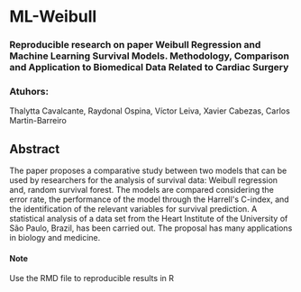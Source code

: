 # ML-Weibull

<h3>
Reproducible research on paper Weibull Regression and Machine Learning Survival Models. Methodology, Comparison and Application to Biomedical Data Related to Cardiac Surgery
</h3>  


<h3>Atuhors:
</h3>
Thalytta Cavalcante, Raydonal Ospina, Víctor Leiva, Xavier Cabezas, Carlos Martin-Barreiro

## Abstract
The paper proposes a comparative study between two models that can be used by researchers for the analysis of survival data: Weibull regression and, random survival forest. The models are compared considering the error rate, the performance of the model through the Harrell's C-index, and the identification of the relevant variables for survival prediction. A statistical analysis of a data set from the Heart Institute of the University of São Paulo, Brazil, has been carried out. The proposal has many applications in biology and medicine.


<h4>Note
</h4>

Use the RMD file to reproducible results in R
